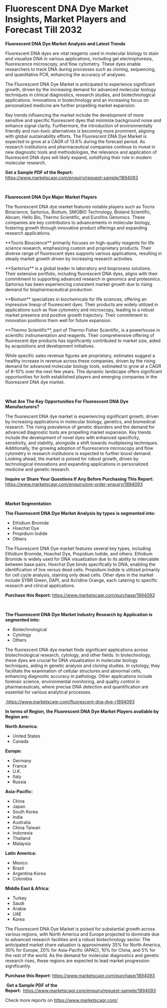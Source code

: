 <p><h1>Fluorescent DNA Dye Market Insights, Market Players and Forecast Till 2032</h1></p><p><strong>Fluorescent DNA Dye Market Analysis and Latest Trends</strong></p>
<p><p>Fluorescent DNA dyes are vital reagents used in molecular biology to stain and visualize DNA in various applications, including gel electrophoresis, fluorescence microscopy, and flow cytometry. These dyes enable researchers to track DNA during processes such as cloning, sequencing, and quantitative PCR, enhancing the accuracy of analyses.</p><p>The Fluorescent DNA Dye Market is anticipated to experience significant growth, driven by the increasing demand for advanced molecular biology techniques in clinical diagnostics, research studies, and biotechnological applications. Innovations in biotechnology and an increasing focus on personalized medicine are further propelling market expansion. </p><p>Key trends influencing the market include the development of more sensitive and specific fluorescent dyes that minimize background noise and enhance signal clarity. Furthermore, the introduction of environmentally friendly and non-toxic alternatives is becoming more prominent, aligning with global sustainability efforts. The Fluorescent DNA Dye Market is expected to grow at a CAGR of 13.6% during the forecast period. As research institutions and pharmaceutical companies continue to invest in new diagnostic tools and methodologies, the relevance and application of fluorescent DNA dyes will likely expand, solidifying their role in modern molecular research.</p></p>
<p><strong>Get a Sample PDF of the Report:&nbsp;</strong> <a href="https://www.marketscagr.com/enquiry/request-sample/1894093?utm_campaign=3166&utm_medium=2&utm_source=Github&utm_content=ia&utm_term=04032025&utm_id=fluorescent-dna-dye">https://www.marketscagr.com/enquiry/request-sample/1894093</a></p>
<p>&nbsp;</p>
<p><strong>Fluorescent DNA Dye Major Market Players</strong></p>
<p><p>The fluorescent DNA dye market features notable players such as Tocris Bioscience, Sartorius, Biotium, SMOBIO Technology, Bioland Scientific, Abcam, Hello Bio, Thermo Scientific, and Eurofins Genomics. These companies are key contributors to advancements in molecular biology, fostering growth through innovative product offerings and expanding research applications.</p><p>**Tocris Bioscience** primarily focuses on high-quality reagents for life science research, emphasizing custom and proprietary products. Their diverse range of fluorescent dyes supports various applications, resulting in steady market growth driven by increasing research activities.</p><p>**Sartorius** is a global leader in laboratory and bioprocess solutions. Their extensive portfolio, including fluorescent DNA dyes, aligns with their commitment to supporting advanced research in genomics and proteomics. Sartorius has been experiencing consistent market growth due to rising demand for biopharmaceutical production.</p><p>**Biotium** specializes in biochemicals for life sciences, offering an impressive lineup of fluorescent dyes. Their products are widely utilized in applications such as flow cytometry and microscopy, leading to a robust market presence and positive growth trajectory. Their commitment to innovation positions them well for future expansion.</p><p>**Thermo Scientific**, part of Thermo Fisher Scientific, is a powerhouse in scientific instrumentation and reagents. Their comprehensive offering of fluorescent dye products has significantly contributed to market size, aided by acquisitions and development initiatives.</p><p>While specific sales revenue figures are proprietary, estimates suggest a healthy increase in revenue across these companies, driven by the rising demand for advanced molecular biology tools, estimated to grow at a CAGR of 8-10% over the next few years. This dynamic landscape offers significant opportunities for both established players and emerging companies in the fluorescent DNA dye market.</p></p>
<p>&nbsp;</p>
<p><strong>What Are The Key Opportunities For Fluorescent DNA Dye Manufacturers?</strong></p>
<p><p>The fluorescent DNA dye market is experiencing significant growth, driven by increasing applications in molecular biology, genetics, and biomedical research. The rising prevalence of genetic disorders and the demand for advanced diagnostic tools are propelling market expansion. Key trends include the development of novel dyes with enhanced specificity, sensitivity, and stability, alongside a shift towards multiplexing techniques. Additionally, the growing adoption of fluorescence microscopy and flow cytometry in research institutions is expected to further boost demand. Looking ahead, the market is poised for robust growth, driven by technological innovations and expanding applications in personalized medicine and genetic research.</p></p>
<p><strong>Inquire or Share Your Questions If Any Before Purchasing This Report:</strong> <a href="https://www.marketscagr.com/enquiry/pre-order-enquiry/1894093?utm_campaign=3166&utm_medium=2&utm_source=Github&utm_content=ia&utm_term=04032025&utm_id=fluorescent-dna-dye">https://www.marketscagr.com/enquiry/pre-order-enquiry/1894093</a></p>
<p>&nbsp;</p>
<p><strong>Market Segmentation</strong></p>
<p><strong>The Fluorescent DNA Dye Market Analysis by types is segmented into:</strong></p>
<p><ul><li>Ethidium Bromide</li><li>Hoechst Dye</li><li>Propidium Iodide</li><li>Others</li></ul></p>
<p><p>The Fluorescent DNA Dye market features several key types, including Ethidium Bromide, Hoechst Dye, Propidium Iodide, and others. Ethidium Bromide is widely used for DNA visualization due to its ability to intercalate between base pairs. Hoechst Dye binds specifically to DNA, enabling the identification of live versus dead cells. Propidium Iodide is utilized primarily for cell cycle analysis, staining only dead cells. Other dyes in the market include SYBR Green, DAPI, and Acridine Orange, each catering to specific research and clinical applications.</p></p>
<p><strong>Purchase this Report:&nbsp;</strong><a href="https://www.marketscagr.com/purchase/1894093?utm_campaign=3166&utm_medium=2&utm_source=Github&utm_content=ia&utm_term=04032025&utm_id=fluorescent-dna-dye">https://www.marketscagr.com/purchase/1894093</a></p>
<p>&nbsp;</p>
<p><strong>The Fluorescent DNA Dye Market Industry Research by Application is segmented into:</strong></p>
<p><ul><li>Biotechnological</li><li>Cytology</li><li>Others</li></ul></p>
<p><p>The fluorescent DNA dye market finds significant applications across biotechnological research, cytology, and other fields. In biotechnology, these dyes are crucial for DNA visualization in molecular biology techniques, aiding in genetic analysis and cloning studies. In cytology, they facilitate the examination of cellular structures and abnormal cells, enhancing diagnostic accuracy in pathology. Other applications include forensic science, environmental monitoring, and quality control in pharmaceuticals, where precise DNA detection and quantification are essential for various analytical processes.</p></p>
<p><a href="https://www.marketscagr.com/fluorescent-dna-dye-r1894093?utm_campaign=3166&utm_medium=2&utm_source=Github&utm_content=ia&utm_term=04032025&utm_id=fluorescent-dna-dye">&nbsp;https://www.marketscagr.com/fluorescent-dna-dye-r1894093</a></p>
<p><strong>In terms of Region, the Fluorescent DNA Dye Market Players available by Region are:</strong></p>
<p>
    <p> <strong> North America: </strong>
        <ul>
            <li>United States</li>
            <li>Canada</li>
        </ul>
        </p> 
    <p> <strong> Europe: </strong>
        <ul>
            <li>Germany</li>
            <li>France</li>
            <li>U.K.</li>
            <li>Italy</li>
            <li>Russia</li>
        </ul>
        </p> 
    <p> <strong> Asia-Pacific: </strong>
        <ul>
            <li>China</li>
            <li>Japan</li>
            <li>South Korea</li>
            <li>India</li>
            <li>Australia</li>
            <li>China Taiwan</li>
            <li>Indonesia</li>
            <li>Thailand</li>
            <li>Malaysia</li>
        </ul>
        </p> 
    <p> <strong> Latin America: </strong>
        <ul>
            <li>Mexico</li>
            <li>Brazil</li>
            <li>Argentina Korea</li>
            <li>Colombia</li>
        </ul>
        </p> 
    <p> <strong> Middle East & Africa: </strong>
        <ul>
            <li>Turkey</li>
            <li>Saudi</li>
            <li>Arabia</li>
            <li>UAE</li>
            <li>Korea</li>
        </ul>
    </p>
    </p>
<p><p>The Fluorescent DNA Dye Market is poised for substantial growth across various regions, with North America and Europe projected to dominate due to advanced research facilities and a robust biotechnology sector. The anticipated market share valuation is approximately 35% for North America, 30% for Europe, 20% for Asia-Pacific (APAC), 10% for China, and 5% for the rest of the world. As the demand for molecular diagnostics and genetic research rises, these regions are expected to lead market progression significantly.</p></p>
<p><strong>Purchase this Report: </strong><a href="https://www.marketscagr.com/purchase/1894093?utm_campaign=3166&utm_medium=2&utm_source=Github&utm_content=ia&utm_term=04032025&utm_id=fluorescent-dna-dye">https://www.marketscagr.com/purchase/1894093</a></p>
<p>&nbsp;<strong>Get a Sample PDF of the Report:&nbsp;&nbsp;</strong><a href="https://www.marketscagr.com/enquiry/request-sample/1894093?utm_campaign=3166&utm_medium=2&utm_source=Github&utm_content=ia&utm_term=04032025&utm_id=fluorescent-dna-dye">https://www.marketscagr.com/enquiry/request-sample/1894093</a></p>
<p><strong></strong></p>
<p>Check more reports on <a href="https://www.marketscagr.com/?utm_campaign=3166&utm_medium=2&utm_source=Github&utm_content=ia&utm_term=04032025&utm_id=fluorescent-dna-dye">https://www.marketscagr.com/</a></p>